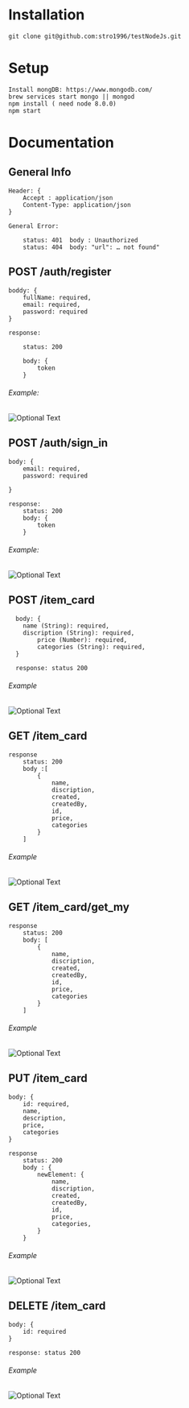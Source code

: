 # Installation
	git clone git@github.com:stro1996/testNodeJs.git

# Setup
	Install mongDB: https://www.mongodb.com/
	brew services start mongo || mongod
	npm install ( need node 8.0.0)
	npm start

# Documentation

## General Info
	Header: {
		Accept : application/json
		Content-Type: application/json
	}

	General Error:

		status: 401  body : Unauthorized
		status: 404  body: "url": … not found"


## POST /auth/register

	boddy: {
	 	fullName: required,
		email: required,
		password: required
	}

	response:

		status: 200

		body: {
			token
		}
###### Example:
![Optional Text](../master/imagesForDoc/registration.png)
 ## POST /auth/sign_in

	body: {
		email: required,
		password: required

	}

	response:
		status: 200
		body: {
			token
		}
###### Example:
![Optional Text](../master/imagesForDoc/signIn.png)
 ## POST /item_card

	  body: {
  		name (String): required,
	  	discription (String): required,
			price (Number): required,
			categories (String): required,
	  }

	  response: status 200

###### Example
![Optional Text](../master/imagesForDoc/post.png)
 ## GET /item_card

	response
		status: 200
		body :[
			{
				name,
				discription,
				created,
				createdBy,
				id,
				price,
				categories
			}
		]
###### Example
![Optional Text](../master/imagesForDoc/getItems.png)
## GET /item_card/get_my

	response
		status: 200
		body: [
			{
				name,
				discription,
				created,
				createdBy,
				id,
				price,
				categories
			}
		]
###### Example
![Optional Text](../master/imagesForDoc/getMy.png)
 ## PUT /item_card

	body: {
		id: required,
		name,
		description,
		price,
		categories
	}

	response
		status: 200
		body : {
			newElement: {
				name,
				discription,
				created,
				createdBy,
				id,
				price,
				categories,
			}
		}
###### Example
![Optional Text](../master/imagesForDoc/put.png)
 ## DELETE /item_card

	body: {
		id: required
	}

	response: status 200
###### Example
![Optional Text](../master/imagesForDoc/delete.png)
